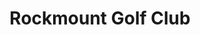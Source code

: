 ---
title: "Rockmount Golf Club"
address: "28, Drumalig Rd, Carryduff, Belfast, County Antrim BT8 8EQ"
tel: "028 9081 2279"
county: "Antrim"
category: "Pitch And Putt"
type: "Content"
lat: "54.494051"
lng: "-5.889961"
---